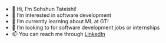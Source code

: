 - 👋 Hi, I’m Sohshun Tateishi!
- 👀 I’m interested in software development
- 🌱 I’m currently learning about ML at GT!
- 💞️ I’m looking to for software development jobs or internships
- 📫 You can reach me through  [LinkedIn](https://www.linkedin.com/in/sohshun-tateishi)

<!---
sushiroll-206/sushiroll-206 is a ✨ special ✨ repository because its `README.md` (this file) appears on your GitHub profile.
You can click the Preview link to take a look at your changes.
--->
